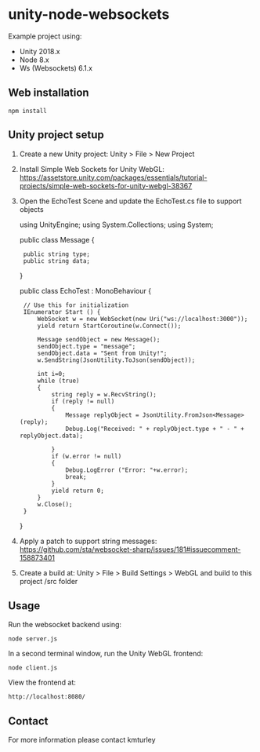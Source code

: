 # unity-node-websockets

Example project using:

* Unity 2018.x
* Node 8.x
* Ws (Websockets) 6.1.x

## Web installation

    npm install

## Unity project setup

1) Create a new Unity project: Unity > File > New Project
2) Install Simple Web Sockets for Unity WebGL: https://assetstore.unity.com/packages/essentials/tutorial-projects/simple-web-sockets-for-unity-webgl-38367
3) Open the EchoTest Scene and update the EchoTest.cs file to support objects

    using UnityEngine;
    using System.Collections;
    using System;

    public class Message
    {

        public string type;
        public string data;
    }

    public class EchoTest : MonoBehaviour {

        // Use this for initialization
        IEnumerator Start () {
            WebSocket w = new WebSocket(new Uri("ws://localhost:3000"));
            yield return StartCoroutine(w.Connect());

            Message sendObject = new Message();
            sendObject.type = "message";
            sendObject.data = "Sent from Unity!";
            w.SendString(JsonUtility.ToJson(sendObject));

            int i=0;
            while (true)
            {
                string reply = w.RecvString();
                if (reply != null)
                {
                    Message replyObject = JsonUtility.FromJson<Message>(reply);
                    Debug.Log("Received: " + replyObject.type + " - " + replyObject.data);

                }
                if (w.error != null)
                {
                    Debug.LogError ("Error: "+w.error);
                    break;
                }
                yield return 0;
            }
            w.Close();
        }
    }

4) Apply a patch to support string messages: https://github.com/sta/websocket-sharp/issues/181#issuecomment-158873401
5) Create a build at: Unity > File > Build Settings > WebGL and build to this project /src folder

## Usage

Run the websocket backend using:

    node server.js

In a second terminal window, run the Unity WebGL frontend:

    node client.js

View the frontend at:

    http://localhost:8080/


## Contact

For more information please contact kmturley
